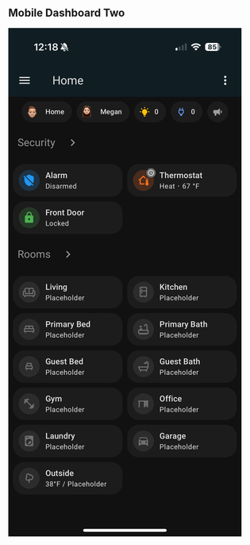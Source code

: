 ## Mobile Dashboard Two

![Preview](https://raw.githubusercontent.com/gmorgan9/homeassistant_dashboards/master/mobile_dash_two/mobile_dash_two.PNG)
